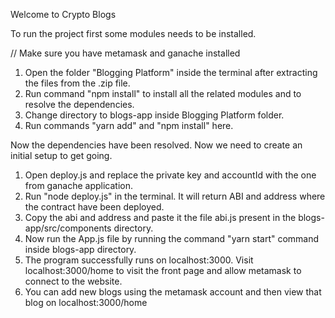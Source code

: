 Welcome to Crypto Blogs

To run the project first some modules needs to be installed.

// Make sure you have metamask and ganache installed

1. Open the folder "Blogging Platform" inside the terminal after extracting the files from the .zip file.
2. Run command "npm install" to install all the related modules and to resolve the dependencies.
3. Change directory to blogs-app inside Blogging Platform folder.
4. Run commands "yarn add" and "npm install" here.

Now the dependencies have been resolved. Now we need to create an initial setup to get going.

1. Open deploy.js and replace the private key and accountId with the one from ganache application. 
2. Run "node deploy.js" in the terminal. It will return ABI and address where the contract have been deployed.
3. Copy the abi and address and paste it the file abi.js present in the blogs-app/src/components directory.
4. Now run the App.js file by running the command "yarn start" command inside blogs-app directory.
5. The program successfully runs on localhost:3000. Visit localhost:3000/home to visit the front page and allow metamask to connect to the website.
6. You can add new blogs using the metamask account and then view that blog on localhost:3000/home



